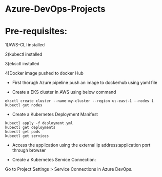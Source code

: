 # Azure-DevOps-Projects

# Pre-requisites:
1)AWS-CLI installed

2)kubectl installed

3)eksctl installed

4)Docker image pushed to docker Hub

* First thorugh Azure pipeline push an image to dockerhub using yaml file


* Create a EKS cluster in AWS using below command
```
eksctl create cluster --name my-cluster --region us-east-1 --nodes 1
kubectl get nodes

```

* Create a Kubernetes Deployment Manifest

```
kubectl apply -f deployment.yml
kubectl get deployments
kubectl get pods
kubectl get services
```
* Access the application using the external ip address:application port through browser

* Create a Kubernetes Service Connection:

Go to Project Settings > Service Connections in Azure DevOps.


